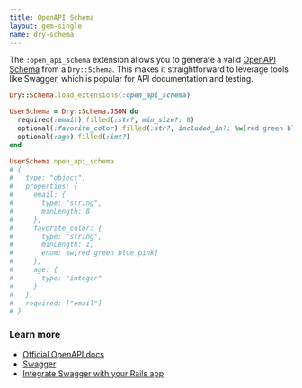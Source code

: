 ```yaml
---
title: OpenAPI Schema
layout: gem-single
name: dry-schema
---
```


The `:open_api_schema` extension allows you to generate a valid [OpenAPI Schema](https://swagger.io/specification/v3/) from a `Dry::Schema`. This makes it straightforward to leverage tools like Swagger, which is popular for API documentation and testing.

```ruby
Dry::Schema.load_extensions(:open_api_schema)

UserSchema = Dry::Schema.JSON do
  required(:email).filled(:str?, min_size?: 8)
  optional(:favorite_color).filled(:str?, included_in?: %w[red green blue pink])
  optional(:age).filled(:int?)
end

UserSchema.open_api_schema 
# {
#   type: "object",
#   properties: {
#     email: {
#       type: "string",
#       minLength: 8
#     },
#     favorite_color: {
#       type: "string",
#       minLength: 1,
#       enum: %w[red green blue pink]
#     },
#     age: {
#       type: "integer"
#     }
#   },
#   required: ["email"]
# }
```

### Learn more

- [Official OpenAPI docs](https://spec.openapis.org/)
- [Swagger](https://swagger.io/docs/)
- [Integrate Swagger with your Rails app](https://github.com/rswag/rswag)

